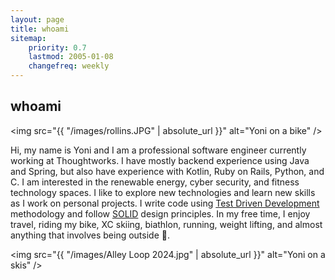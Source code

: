 ```yaml
---
layout: page
title: whoami
sitemap:
    priority: 0.7
    lastmod: 2005-01-08
    changefreq: weekly
---
```

## whoami

<span class="image left"><img src="{{ "/images/rollins.JPG" | absolute_url }}" alt="Yoni on a bike" /></span>

Hi, my name is Yoni and I am a professional software engineer currently working at Thoughtworks. I have mostly backend experience using Java and Spring, but also have experience with Kotlin, Ruby on Rails, Python, and C. I am interested in the renewable energy, cyber security, and fitness technology spaces.
I like to explore new technologies and learn new skills as I work on personal projects. 
I write code using [Test Driven Development](https://en.wikipedia.org/wiki/Test-driven_development) methodology and follow [SOLID](https://en.wikipedia.org/wiki/SOLID) design principles. 
In my free time, I enjoy travel, riding my bike, XC skiing, biathlon, running, weight lifting, and almost anything that involves being outside 🙂.

<span class="image fit"><img src="{{ "/images/Alley Loop 2024.jpg" | absolute_url }}" alt="Yoni on a skis" /></span>